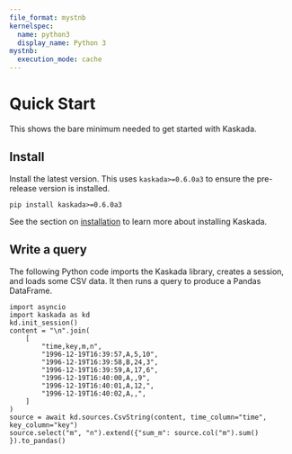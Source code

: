 ```yaml
---
file_format: mystnb
kernelspec:
  name: python3
  display_name: Python 3
mystnb:
  execution_mode: cache
---
```


# Quick Start

This shows the bare minimum needed to get started with Kaskada.

## Install

Install the latest version.
This uses `kaskada>=0.6.0a3` to ensure the pre-release version is installed.

```
pip install kaskada>=0.6.0a3
```

See the section on [installation](./installation.md) to learn more about installing Kaskada.

## Write a query

The following Python code imports the Kaskada library, creates a session, and loads some CSV data.
It then runs a query to produce a Pandas DataFrame.

```{code-cell}
import asyncio
import kaskada as kd
kd.init_session()
content = "\n".join(
    [
        "time,key,m,n",
        "1996-12-19T16:39:57,A,5,10",
        "1996-12-19T16:39:58,B,24,3",
        "1996-12-19T16:39:59,A,17,6",
        "1996-12-19T16:40:00,A,,9",
        "1996-12-19T16:40:01,A,12,",
        "1996-12-19T16:40:02,A,,",
    ]
)
source = await kd.sources.CsvString(content, time_column="time", key_column="key")
source.select("m", "n").extend({"sum_m": source.col("m").sum() }).to_pandas()
```